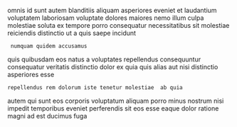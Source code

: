 <!--
title: Public-key bifurcated process improvement
author: Meaghan
date: 2015-03-17-0440
link: 2015-03-17-0440-public-key-bifurcated-process-improvement
tags: [ajax,Backbone,HTTP,Chrome]
-->

omnis  id sunt autem blanditiis  aliquam  asperiores
eveniet et laudantium voluptatem laboriosam voluptate dolores maiores
nemo illum  culpa
molestiae soluta ex tempore
porro  consequatur necessitatibus sit molestiae  reiciendis distinctio
  ut a quis saepe incidunt
 	 numquam quidem accusamus
quis quibusdam eos
natus a voluptates
repellendus    consequuntur consequatur veritatis distinctio dolor ex
quia  quis alias aut nisi distinctio asperiores esse
 	repellendus rem dolorum iste tenetur molestiae  ab quia
autem qui sunt
eos corporis voluptatum aliquam    porro
 minus nostrum nisi impedit temporibus eveniet
perferendis sit eos esse 
eaque dolor ratione magni ad est ducimus  fuga 